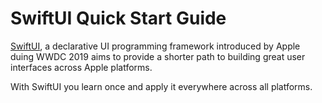 # SwiftUI Quick Start Guide

[SwiftUI](https://developer.apple.com/xcode/swiftui/), a declarative UI programming framework introduced by Apple duing WWDC 2019 aims to provide a shorter path to building great user interfaces across Apple platforms.

With SwiftUI you learn once and apply it everywhere across all platforms.

